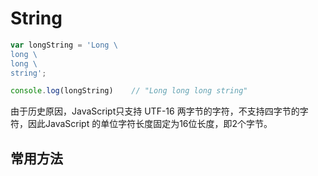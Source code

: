 # String

```js
var longString = 'Long \
long \
long \
string';

console.log(longString)    // "Long long long string"
```

由于历史原因，JavaScript只支持 UTF-16 两字节的字符，不支持四字节的字符，因此JavaScript 的单位字符长度固定为16位长度，即2个字节。

## 常用方法
